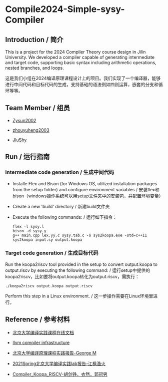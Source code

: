 # Compile2024-Simple-sysy-Compiler

## Introduction / 简介 

This is a project for the 2024 Compiler Theory course design in Jilin University. We developed a compiler capable of generating intermediate and target code, supporting basic syntax including arithmetic operations, nested branches, and loops.

这是我们小组在2024编译原理课程设计上的项目。我们实现了一个编译器，能够进行中间代码和目标代码的生成，支持基础的语法例如四则运算，嵌套的分支和循环等等。

## Team Member / 组员

- [Zysun2002](https://github.com/Zysun2002)

- [zhouyuheng2003](https://github.com/zhouyuheng2003)

- [JluShy](https://github.com/JluShy)

## Run / 运行指南

### Intermediate code generation / 生成中间代码

- Installe Flex and Bison (for Windows OS, utilized installation packages from the setup folder) and configure environment variables / 安装flex和bison（windows操作系统可以用setup文件夹中的安装包，并配置环境变量）

- Create a new 'build' directory / 新建build文件夹

- Execute the following commands: / 运行如下指令：

  ```
  flex -l sysy.l
  bison -d sysy.y
  g++ main.cpp lex.yy.c sysy.tab.c -o sys2koopa.exe -std=c++11
  sys2koopa input.sy output.koopa
  ```


### Target code generation / 生成目标代码

Run the koopa2riscv tool provided in the setup to convert output.koopa to output.riscv by executing the following command: / 运行setup中提供的koopa2riscv，比如要将output.koopa转化为output.riscv，需执行：

```
./koopa2riscv output.koopa output.riscv
```

Perform this step in a Linux environment. / 这一步操作需要在Linux环境里进行。

## Reference / 参考材料

- [北京大学编译实践课程在线文档](https://pku-minic.github.io/online-doc/#/)

- [llvm compiler infrastructure](https://llvm.org/docs/)
- [北京大学编译原理课程实践报告-George M](https://zhuanlan.zhihu.com/p/640953686)
- [2021Spring北京大学编译实践lab报告-江枫渔火](https://zhuanlan.zhihu.com/p/584830038)
- [Compiler_Koopa_RISCV-胡剑铮，衣然，郭冠男](https://github.com/HocRiser01/Compiler_Koopa_RISCV)
